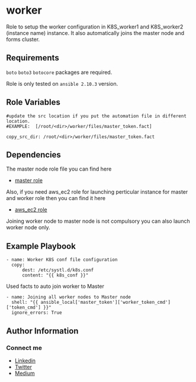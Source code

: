 worker
=========
Role to setup the worker configuration in K8S_worker1 and K8S_worker2 (instance name) instance. It also automatically joins the master node and forms cluster.

Requirements
------------

`boto` `boto3` `botocore` packages are required.

Role is only tested on `ansible 2.10.3` version.

Role Variables
--------------
```
#update the src location if you put the automation file in different location. 
#EXAMPLE:  [/root/<dir>/worker/files/master_token.fact] 

copy_src_dir: /root/<dir>/worker/files/master_token.fact
```

Dependencies
------------
The master node role file you can find here 
* [master role](https://galaxy.ansible.com/rahulkumar0909/master "master role")

Also, if you need aws_ec2 role for launching perticular instance for master and worker role then you can find it here
* [aws_ec2 role](https://galaxy.ansible.com/rahulkumar0909/aws_ec2 "aws_ec2 role")

Joining worker node to master node is not compulsory you can also launch worker node only.


Example Playbook
----------------

```
- name: Worker K8S conf file configuration
  copy: 
      dest: /etc/systl.d/k8s.conf
      content: "{{ k8s_conf }}"
```

Used facts to auto join worker to Master
```
- name: Joining all worker nodes to Master node
  shell: "{{ ansible_local['master_token']['worker_token_cmd']['token_cmd'] }}"
  ignore_errors: True          
```


Author Information
------------------

### Connect me
* [Linkedin](https://linkedin.com/in/rahulkumar-choudhary-b662761a2 "Rahulkumar Choudhary")
* [Twitter](https://twitter.com/Rahulkumar29420 "Rahulkumar29420")
* [Medium](https://rahulchoudhary5768.medium.com/ "Rahulkumar Choudhary")
